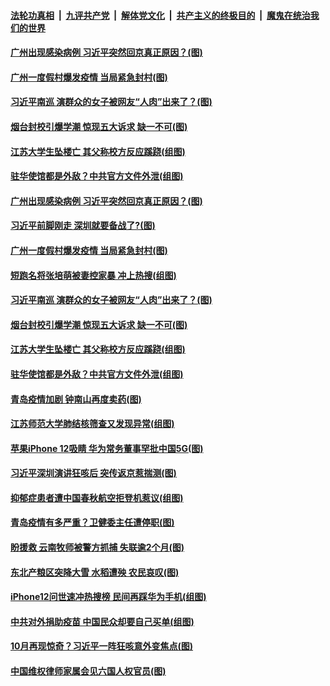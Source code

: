 

####  [法轮功真相](../../../../basic/blob/master/README.md?t=10171102) &nbsp;|&nbsp; [九评共产党](../../../../9ping.md/blob/master/README.md?t=10171102) &nbsp;|&nbsp; [解体党文化](../../../../jtdwh.md/blob/master/README.md?t=10171102)  &nbsp;|&nbsp; [共产主义的终极目的](../../../../gczydzjmd.md/blob/master/README.md?t=10171102) &nbsp;|&nbsp; [魔鬼在统治我们的世界](../../../../mgztzwmdsj.md/blob/master/README.md?t=10171102) 

#### [广州出现感染病例 习近平突然回京真正原因？(图)](../pages/p1/949512.md?t=10171102) 

#### [广州一度假村爆发疫情 当局紧急封村(图)](../pages/p1/949475.md?t=10171102) 

#### [习近平南巡 演群众的女子被网友“人肉”出来了？(图)](../pages/p1/949452.md?t=10171102) 

#### [烟台封校引爆学潮 惊现五大诉求 缺一不可(图)](../pages/p1/949431.md?t=10171102) 

#### [江苏大学生坠楼亡 其父称校方反应蹊跷(组图)](../pages/p1/949428.md?t=10171102) 

#### [驻华使馆都是外敌？中共官方文件外泄(组图)](../pages/p1/949403.md?t=10171102) 

#### [广州出现感染病例 习近平突然回京真正原因？(图)](../pages/p1/949512.md?t=10171102) 

#### [习近平前脚刚走 深圳就要备战了?(图)](../pages/p1/949479.md?t=10171102) 

#### [广州一度假村爆发疫情 当局紧急封村(图)](../pages/p1/949475.md?t=10171102) 

#### [短跑名将张培萌被妻控家暴 冲上热搜(组图)](../pages/p1/949450.md?t=10171102) 

#### [习近平南巡 演群众的女子被网友“人肉”出来了？(图)](../pages/p1/949452.md?t=10171102) 

#### [烟台封校引爆学潮 惊现五大诉求 缺一不可(图)](../pages/p1/949431.md?t=10171102) 

#### [江苏大学生坠楼亡 其父称校方反应蹊跷(组图)](../pages/p1/949428.md?t=10171102) 

#### [驻华使馆都是外敌？中共官方文件外泄(组图)](../pages/p1/949403.md?t=10171102) 

#### [青岛疫情加剧 钟南山再度卖药(图)](../pages/p1/949412.md?t=10171102) 

#### [江苏师范大学肺结核筛查又发现异常(组图)](../pages/p1/949364.md?t=10171102) 

#### [苹果iPhone 12吸睛 华为常务董事罕批中国5G(图)](../pages/p1/949377.md?t=10171102) 

#### [习近平深圳演讲狂咳后 突传返京惹揣测(图)](../pages/p1/949362.md?t=10171102) 

#### [抑郁症患者遭中国春秋航空拒登机惹议(组图)](../pages/p1/949343.md?t=10171102) 

#### [青岛疫情有多严重？卫健委主任遭停职(图)](../pages/p1/949345.md?t=10171102) 

#### [盼援救 云南牧师被警方抓捕 失联逾2个月(图)](../pages/p1/949336.md?t=10171102) 

#### [东北产粮区突降大雪 水稻遭殃 农民哀叹(图)](../pages/p1/949326.md?t=10171102) 

#### [iPhone12问世速冲热搜榜 民间再踩华为手机(组图)](../pages/p1/949279.md?t=10171102) 

#### [中共对外捐助疫苗 中国民众却要自己买单(组图)](../pages/p1/949300.md?t=10171102) 

#### [10月再现惊奇？习近平一阵狂咳意外变焦点(图)](../pages/p1/949286.md?t=10171102) 

#### [中国维权律师家属会见六国人权官员(图)](../pages/p1/949256.md?t=10171102) 

